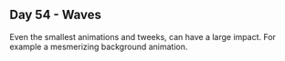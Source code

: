## Day 54 - Waves

Even the smallest animations and tweeks, can have a large impact. For example a mesmerizing background animation.